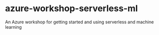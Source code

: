 # azure-workshop-serverless-ml
An Azure workshop for getting started and using serverless and machine learning
